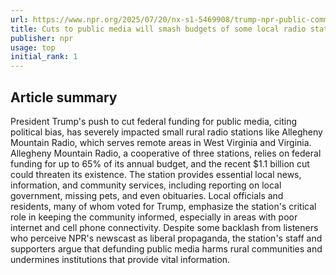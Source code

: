 ```yaml
---
url: https://www.npr.org/2025/07/20/nx-s1-5469908/trump-npr-public-community-radio-corporation-broadcasting-federal-funding-cuts
title: Cuts to public media will smash budgets of some local radio stations
publisher: npr
usage: top
initial_rank: 1
---
```

## Article summary
President Trump's push to cut federal funding for public media, citing political bias, has severely impacted small rural radio stations like Allegheny Mountain Radio, which serves remote areas in West Virginia and Virginia. Allegheny Mountain Radio, a cooperative of three stations, relies on federal funding for up to 65% of its annual budget, and the recent $1.1 billion cut could threaten its existence. The station provides essential local news, information, and community services, including reporting on local government, missing pets, and even obituaries. Local officials and residents, many of whom voted for Trump, emphasize the station's critical role in keeping the community informed, especially in areas with poor internet and cell phone connectivity. Despite some backlash from listeners who perceive NPR's newscast as liberal propaganda, the station's staff and supporters argue that defunding public media harms rural communities and undermines institutions that provide vital information.
